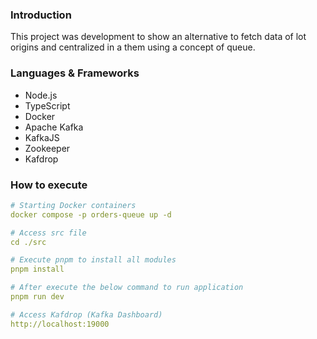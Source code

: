 ### Introduction

This project was development to show an alternative to fetch data of lot origins and centralized in a them using a concept of queue.

### Languages & Frameworks

- Node.js
- TypeScript
- Docker
- Apache Kafka
- KafkaJS
- Zookeeper 
- Kafdrop

### How to execute

```yaml
# Starting Docker containers
docker compose -p orders-queue up -d

# Access src file
cd ./src

# Execute pnpm to install all modules
pnpm install

# After execute the below command to run application
pnpm run dev

# Access Kafdrop (Kafka Dashboard)
http://localhost:19000
```

